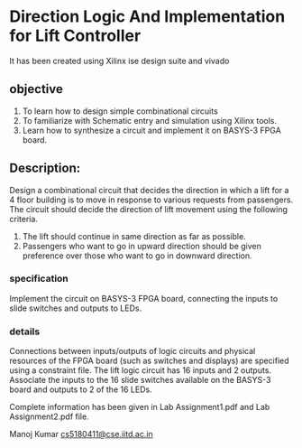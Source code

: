 # Direction Logic And Implementation for Lift Controller
 It has been created using Xilinx ise design suite and vivado

## objective
1. To learn how to design simple combinational circuits
2. To familiarize with Schematic entry and simulation using Xilinx tools.
3. Learn how to synthesize a circuit and implement it on BASYS-3 FPGA board.

## Description:
Design a combinational circuit that decides the direction in which a lift for a 4 floor
building is to move in response to various requests from passengers.
The circuit should decide the direction of lift movement using the following criteria.
1. The lift should continue in same direction as far as possible.
2. Passengers who want to go in upward direction should be given preference over those who want to go in downward direction.

### specification
Implement the circuit on BASYS-3 FPGA board, connecting
the inputs to slide switches and outputs to LEDs.

### details
Connections between inputs/outputs of logic circuits and physical resources of the FPGA board (such as switches and displays) are specified using a constraint file. The lift logic
circuit has 16 inputs and 2 outputs. Associate the inputs to the 16 slide
switches available on the BASYS-3 board and outputs to 2 of the 16 LEDs.

Complete information has been given in Lab Assignment1.pdf and Lab Assignment2.pdf file.

Manoj Kumar
cs5180411@cse.iitd.ac.in
